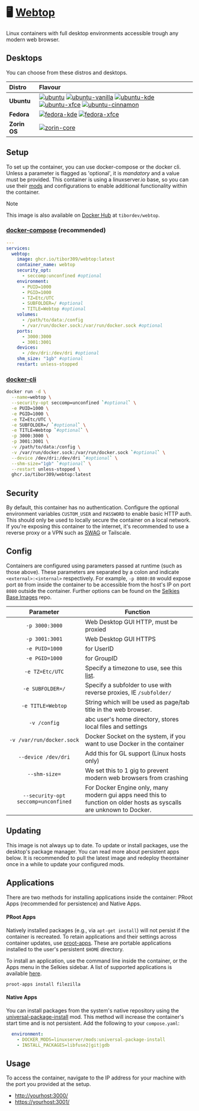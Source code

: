 [repo]: https://github.com/tibor309/webtop

[dhub]: https://hub.docker.com/r/tibordev/brave
[dcompose]: https://docs.linuxserver.io/general/docker-compose
[dcli]: https://docs.docker.com/engine/reference/commandline/cli/
[tz]: https://en.wikipedia.org/wiki/List_of_tz_database_time_zones#List
[link]: https://www.youtube.com/watch?v=dQw4w9WgXcQ

[lsmods]: https://github.com/linuxserver/docker-mods
[lsswag]: https://github.com/linuxserver/docker-swag
[lsselkies-op]: https://github.com/linuxserver/docker-baseimage-selkies#options
[lsapps]: https://github.com/linuxserver/proot-apps
[lsapps-support]: https://github.com/linuxserver/proot-apps?tab=readme-ov-file#supported-apps

[ubuntu-cinnamon-badge]: https://img.shields.io/badge/Ubuntu%20Cinnamon%20Remix-E95420?style=for-the-badge&logo=ubuntu&logoColor=white
[ubuntu-gnome-badge]: https://img.shields.io/badge/Ubuntu-E95420?style=for-the-badge&logo=ubuntu&logoColor=white
[ubuntu-vanilla-gnome-badge]: https://img.shields.io/badge/Ubuntu%20Vanilla-4A86CF?style=for-the-badge&logo=ubuntu&logoColor=white
[ubuntu-kde-badge]: https://img.shields.io/badge/Kubuntu-0079C1?style=for-the-badge&logo=kubuntu&logoColor=white
[ubuntu-xfce-badge]: https://img.shields.io/badge/Xubuntu-0044AA.svg?style=for-the-badge&logo=Xubuntu&logoColor=white
[fedora-xfce-badge]: https://img.shields.io/badge/Fedora%20xfce%20spin-51A2DA?style=for-the-badge&logo=fedora&logoColor=white
[fedora-kde-badge]: https://img.shields.io/badge/Fedora%20kde%20spin-51A2DA?style=for-the-badge&logo=fedora&logoColor=white
[zorin-core-badge]: https://img.shields.io/badge/Zorin%20OS%20Core-15A6F0.svg?style=for-the-badge&logo=Zorin&logoColor=white

[ubuntu-cinnamon-repo]: https://github.com/tibor309/webtop/tree/ubuntu-cinnamon
[ubuntu-gnome-repo]: https://github.com/tibor309/webtop/tree/ubuntu
[ubuntu-vanilla-gnome-repo]: https://github.com/tibor309/webtop/tree/ubuntu-vanilla
[ubuntu-kde-repo]: https://github.com/tibor309/webtop/tree/kubuntu
[ubuntu-xfce-repo]: https://github.com/tibor309/webtop/tree/xubuntu
[fedora-xfce-repo]: https://github.com/tibor309/webtop/tree/fedora-xfce
[fedora-kde-repo]: https://github.com/tibor309/webtop/tree/fedora-kde
[zorin-core-repo]: https://github.com/tibor309/webtop/tree/zorinos-core



# 🖥️ [Webtop][repo]
Linux containers with full desktop environments accessible trough any modern web browser.

## Desktops
You can choose from these distros and desktops.

| Distro | Flavour |
| :--- | :--- |
| **Ubuntu** | [![ubuntu][ubuntu-gnome-badge]][ubuntu-gnome-repo] [![ubuntu-vanilla][ubuntu-vanilla-gnome-badge]][ubuntu-vanilla-gnome-repo] [![ubuntu-kde][ubuntu-kde-badge]][ubuntu-kde-repo] [![ubuntu-xfce][ubuntu-xfce-badge]][ubuntu-xfce-repo] [![ubuntu-cinnamon][ubuntu-cinnamon-badge]][ubuntu-cinnamon-repo] |
| **Fedora** | [![fedora-kde][fedora-kde-badge]][fedora-kde-repo] [![fedora-xfce][fedora-xfce-badge]][fedora-xfce-repo] |
| **Zorin OS** | [![zorin-core][zorin-core-badge]][zorin-core-repo] |

## Setup
To set up the container, you can use docker-compose or the docker cli. Unless a parameter is flagged as 'optional', it is *mandatory* and a value must be provided. This container is using a linuxserver.io base, so you can use their [mods][lsmods] and configurations to enable additional functionality within the container.

> [!NOTE]
> This image is also available on [Docker Hub][dhub] at `tibordev/webtop`.

### [docker-compose][dcompose] (recommended)
```yaml
---
services:
  webtop:
    image: ghcr.io/tibor309/webtop:latest
    container_name: webtop
    security_opt:
      - seccomp:unconfined #optional
    environment:
      - PUID=1000
      - PGID=1000
      - TZ=Etc/UTC
      - SUBFOLDER=/ #optional
      - TITLE=Webtop #optional
    volumes:
      - /path/to/data:/config
      - /var/run/docker.sock:/var/run/docker.sock #optional
    ports:
      - 3000:3000
      - 3001:3001
    devices:
      - /dev/dri:/dev/dri #optional
    shm_size: "1gb" #optional
    restart: unless-stopped
```

### [docker-cli][dcli]
```bash
docker run -d \
  --name=webtop \
  --security-opt seccomp=unconfined `#optional` \
  -e PUID=1000 \
  -e PGID=1000 \
  -e TZ=Etc/UTC \
  -e SUBFOLDER=/ `#optional` \
  -e TITLE=Webtop `#optional` \
  -p 3000:3000 \
  -p 3001:3001 \
  -v /path/to/data:/config \
  -v /var/run/docker.sock:/var/run/docker.sock `#optional` \
  --device /dev/dri:/dev/dri `#optional` \
  --shm-size="1gb" `#optional` \
  --restart unless-stopped \
  ghcr.io/tibor309/webtop:latest
```

## Security
By default, this container has no authentication. Configure the optional environment variables `CUSTOM_USER` and `PASSWORD` to enable basic HTTP auth. This should only be used to locally secure the container on a local network. If you're exposing this container to the internet, it's recommended to use a reverse proxy or a VPN such as [SWAG][lsswag] or Tailscale.

## Config
Containers are configured using parameters passed at runtime (such as those above). These parameters are separated by a colon and indicate `<external>:<internal>` respectively. For example, `-p 8080:80` would expose port `80` from inside the container to be accessible from the host's IP on port `8080` outside the container. Further options can be found on the [Selkies Base Images][lsselkies-op] repo.


| Parameter | Function |
| :----: | --- |
| `-p 3000:3000` | Web Desktop GUI HTTP, must be proxied |
| `-p 3001:3001` | Web Desktop GUI HTTPS |
| `-e PUID=1000` | for UserID |
| `-e PGID=1000` | for GroupID |
| `-e TZ=Etc/UTC` | Specify a timezone to use, see this [list][tz]. |
| `-e SUBFOLDER=/` | Specify a subfolder to use with reverse proxies, IE `/subfolder/` |
| `-e TITLE=Webtop` | String which will be used as page/tab title in the web browser. |
| `-v /config` | abc user's home directory, stores local files and settings |
| `-v /var/run/docker.sock` | Docker Socket on the system, if you want to use Docker in the container |
| `--device /dev/dri` | Add this for GL support (Linux hosts only) |
| `--shm-size=` | We set this to 1 gig to prevent modern web browsers from crashing |
| `--security-opt seccomp=unconfined` | For Docker Engine only, many modern gui apps need this to function on older hosts as syscalls are unknown to Docker. |

## Updating
This image is not always up to date. To update or install packages, use the desktop's package manager. You can read more about persistent apps below. It is recommended to pull the latest image and redeploy theontainer once in a while to update your configured mods.

## Applications
There are two methods for installing applications inside the container: PRoot Apps (recommended for persistence) and Native Apps.

#### PRoot Apps
Natively installed packages (e.g., via `apt-get install`) will not persist if the container is recreated. To retain applications and their settings across container updates, use [proot-apps][lsapps]. These are portable applications installed to the user's persistent `$HOME` directory.

To install an application, use the command line inside the container, or the Apps menu in the Selkies sidebar. A list of supported applications is available [here][lsapps-support].

```
proot-apps install filezilla
```

#### Native Apps
You can install packages from the system's native repository using the [universal-package-install](https://github.com/linuxserver/docker-mods/tree/universal-package-install) mod. This method will increase the container's start time and is not persistent. Add the following to your `compose.yaml`:

```yaml
  environment:
    - DOCKER_MODS=linuxserver/mods:universal-package-install
    - INSTALL_PACKAGES=libfuse2|git|gdb
```

## Usage
To access the container, navigate to the IP address for your machine with the port you provided at the setup.

* [http://yourhost:3000/][link]
* [https://yourhost:3001/][link]
